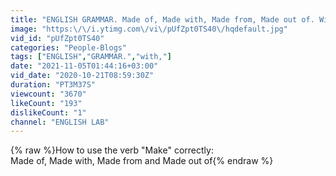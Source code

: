 ```yaml
---
title: "ENGLISH GRAMMAR. Made of, Made with, Made from, Made out of. With subtitles. English Lab, Alex"
image: "https:\/\/i.ytimg.com\/vi\/pUfZpt0TS40\/hqdefault.jpg"
vid_id: "pUfZpt0TS40"
categories: "People-Blogs"
tags: ["ENGLISH","GRAMMAR.","with,"]
date: "2021-11-05T01:44:16+03:00"
vid_date: "2020-10-21T08:59:30Z"
duration: "PT3M37S"
viewcount: "3670"
likeCount: "193"
dislikeCount: "1"
channel: "ENGLISH LAB"
---
```

{% raw %}How to use the verb &quot;Make&quot; correctly:<br />Made of, Made with, Made from and Made out of{% endraw %}
